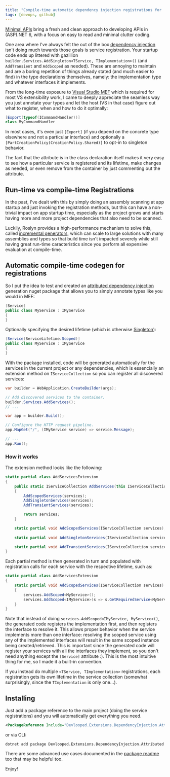 ```yaml
---
title: "Compile-time automatic dependency injection registrations for .NET"
tags: [devops, github]
---
```


[Minimal APIs](https://learn.microsoft.com/en-us/aspnet/core/fundamentals/minimal-apis) bring 
a fresh and clean approach to developing APIs in (ASP).NET 6, with a focus on easy to read 
and minimal clutter coding.

One area where I've always felt the out of the box [dependency injection](https://learn.microsoft.com/en-us/aspnet/core/fundamentals/dependency-injection) 
isn't doing much towards those goals is service registration. Your startup code ends up 
littered with gazillion `builder.Services.AddSingleton<TService, TImplementation>()` (and 
`AddTransient` and `AddScoped` as needed). These are annoying to maintain and are a boring 
repetition of things already stated (and much easier to find) in the type declarations themselves, 
namely: the implementation type and whatever interfaces it implements.

From the long-time exposure to [Visual Studio MEF](https://github.com/microsoft/vs-mef) which 
is required for most VS extensibility work, I came to deeply appreciate the seamless way you 
just annotate your types and let the host (VS in that case) figure out what to register, when 
and how to do it optimally:

```csharp
[Export(typeof(ICommandHandler))]
class MyCommandHandler 
```

In most cases, it's even just `[Export]` (if you depend on the concrete type elsewhere and 
not a particular interface) and optionally a `[PartCreationPolicy(CreationPolicy.Shared)]`
to opt-in to singleton behavior.

The fact that the attribute is in the class declaration itself makes it very easy to see 
how a particular service is registered and its lifetime, make changes as needed, or even 
remove from the container by just commenting out the attribute.

## Run-time vs compile-time Registrations

In the past, I've dealt with this by simply doing an assembly scanning at app startup 
and just invoking the registration methods, but this can have a non-trivial impact on 
app startup time, especially as the project grows and starts having more and more project 
dependencies that also need to be scanned.

Luckily, Roslyn provides a high-performance mechanism to solve this, called 
[incremental generators](https://github.com/dotnet/roslyn/blob/main/docs/features/incremental-generators.md), 
which can scale to large solutions with many assemblies and types so that build time 
isn't impacted severely while still having great run-time caracteristics since you 
perform all expensive evaluation at compile-time.

## Automatic compile-time codegen for registrations

So I put the idea to test and created an [attributed dependency injection](https://www.nuget.org/packages/Devlooped.Extensions.DependencyInjection.Attributed/) 
generation nuget package that allows you to simply annotate types like you would in 
MEF:

```csharp
[Service]
public class MyService : IMyService
{
}
```

Optionally specifying the desired lifetime (which is otherwise 
[Singleton](https://learn.microsoft.com/en-us/dotnet/api/microsoft.extensions.dependencyinjection.servicelifetime?#fields)):

```csharp
[Service(ServiceLifetime.Scoped)]
public class MyService : IMyService
{
}
```

With the package installed, code will be generated automatically for the services in 
the current project or any dependencies, which is essencially an extension method on `IServiceCollection` 
so you can register all discovered services:

```csharp
var builder = WebApplication.CreateBuilder(args);

// Add discovered services to the container.
builder.Services.AddServices();
// ...

var app = builder.Build();

// Configure the HTTP request pipeline.
app.MapGet("/", (IMyService service) => service.Message);

// ...
app.Run();
```

### How it works

The extension method looks like the following:

```csharp
static partial class AddServicesExtension
{
    public static IServiceCollection AddServices(this IServiceCollection services)
    {
        AddScopedServices(services);
        AddSingletonServices(services);
        AddTransientServices(services);

        return services;
    }

    static partial void AddScopedServices(IServiceCollection services);
        
    static partial void AddSingletonServices(IServiceCollection services);

    static partial void AddTransientServices(IServiceCollection services);
}
```

Each partial method is then generated in turn and populated with registration 
calls for each service with the respective lifetime, such as:

```csharp
static partial class AddServicesExtension
{
    static partial void AddScopedServices(IServiceCollection services)
    {
        services.AddScoped<MyService>();
        services.AddScoped<IMyService>(s => s.GetRequiredService<MyService>());
    }
}
```

Note that instead of doing `services.AddScoped<IMyService, MyService>()`, the 
generated code registers the implementation first, and then registers the interface 
to resolve it. This allows proper behavior when the service implements more than 
one interface: resolving the scoped service using any of the implemented interfaces 
will result in the same scoped instance being created/retrieved. This is important 
since the generated code will register your services with all the interfaces they 
implement, so you don't need anything except the `[Service]` attribute :). This is the 
most intuitive thing for me, so I made it a built-in convention.

If you instead do multiple `<TService, TImplementation>` registrations, each 
registration gets its own lifetime in the service collection (somewhat surprisingly, 
since the `TImplementation` is only one...). 

## Installing

Just add a package reference to the main project (doing the service registrations) 
and you will automatically get everything you need.

```xml
<PackageReference Include="Devlooped.Extensions.DependencyInjection.Attributed" Version="*" />
```

or via CLI:

```
dotnet add package Devlooped.Extensions.DependencyInjection.Attributed
```

There are some advanced use cases documented in the 
[package readme](https://www.nuget.org/packages/Devlooped.Extensions.DependencyInjection.Attributed/#readme-body-tab) 
too that may be helpful too.


Enjoy!

